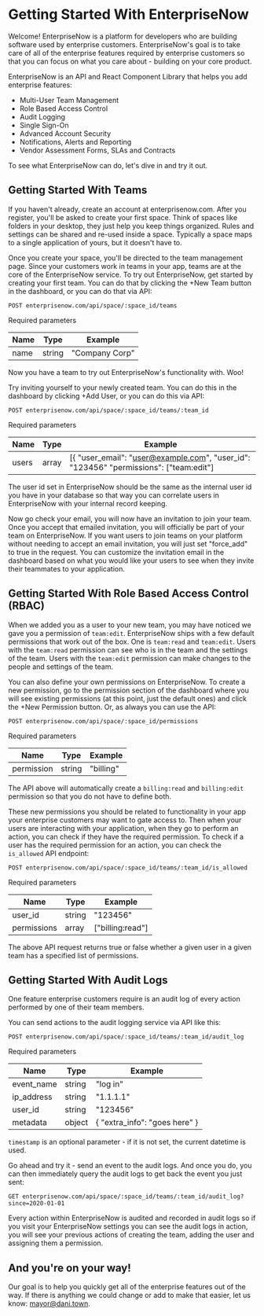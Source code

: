 # Getting Started With EnterpriseNow

Welcome! EnterpriseNow is a platform for developers who are building software used by enterprise customers. EnterpriseNow's goal is to take care of all of the enterprise features required by enterprise customers so that you can focus on what you care about - building on your core product.

EnterpriseNow is an API and React Component Library that helps you add enterprise features:

* Multi-User Team Management
* Role Based Access Control
* Audit Logging
* Single Sign-On
* Advanced Account Security
* Notifications, Alerts and Reporting
* Vendor Assessment Forms, SLAs and Contracts

To see what EnterpriseNow can do, let's dive in and try it out.

## Getting Started With Teams

If you haven't already, create an account at enterprisenow.com. After you register, you'll be asked to create your first space. Think of spaces like folders in your desktop, they just help you keep things organized. Rules and settings can be shared and re-used inside a space. Typically a space maps to a single application of yours, but it doesn't have to.

Once you create your space, you'll be directed to the team management page. Since your customers work in teams in your app, teams are at the core of the EnterpriseNow service. To try out EnterpriseNow, get started by creating your first team. You can do that by clicking the +New Team button in the dashboard, or you can do that via API:

```
POST enterprisenow.com/api/space/:space_id/teams
```

Required parameters

| Name          | Type          | Example                         |
| ------------- | ------------- | ------------------------------- |
| name          | string        | "Company Corp"                  |

Now you have a team to try out EnterpriseNow's functionality with. Woo!

Try inviting yourself to your newly created team. You can do this in the dashboard by clicking +Add User, or you can do this via API:

```
POST enterprisenow.com/api/space/:space_id/teams/:team_id
```

Required parameters

| Name          | Type          | Example       |
| ------------- | ------------- | ------------- |
| users         | array         | [{ "user_email": "user@example.com", "user_id": "123456" "permissions": ["team:edit"] |

The user id set in EnterpriseNow should be the same as the internal user id you have in your database so that way you can correlate users in EnterpriseNow with your internal record keeping.

Now go check your email, you will now have an invitation to join your team. Once you accept that emailed invitation, you will officially be part of your team on EnterpriseNow. If you want users to join teams on your platform without needing to accept an email invitation, you will just set "force_add" to true in the request. You can customize the invitation email in the dashboard based on what you would like your users to see when they invite their teammates to your application.

## Getting Started With Role Based Access Control (RBAC)

When we added you as a user to your new team, you may have noticed we gave you a permission of `team:edit`. EnterpriseNow ships with a few default permissions that work out of the box. One is `team:read` and `team:edit`. Users with the `team:read` permission can see who is in the team and the settings of the team. Users with the `team:edit` permission can make changes to the people and settings of the team.

You can also define your own permissions on EnterpriseNow. To create a new permission, go to the permission section of the dashboard where you will see existing permissions (at this point, just the default ones) and click the +New Permission button. Or, as always you can use the API:

```
POST enterprisenow.com/api/space/:space_id/permissions
```

Required parameters

| Name          | Type          | Example       |
| ------------- | ------------- | ------------- |
| permission    | string        | "billing"     |

 The API above will automatically create a `billing:read` and `billing:edit` permission so that you do not have to define both.

 These new permissions you should be related to functionality in your app your enterprise customers may want to gate access to. Then when your users are interacting with your application, when they go to perform an action, you can check if they have the required permission. To check if a user has the required permission for an action, you can check the `is_allowed` API endpoint:

 ```
 POST enterprisenow.com/api/space/:space_id/teams/:team_id/is_allowed
 ```

 Required parameters

 | Name          | Type          | Example        |
 | ------------- | ------------- | -------------- |
 | user_id       | string        | "123456"       |
 | permissions   | array         | ["billing:read"] |

 The above API request returns true or false whether a given user in a given team has a specified list of permissions.

## Getting Started With Audit Logs

One feature enterprise customers require is an audit log of every action performed by one of their team members.

You can send actions to the audit logging service via API like this:

```
POST enterprisenow.com/api/space/:space_id/teams/:team_id/audit_log
```

Required parameters

| Name          | Type          | Example        |
| ------------- | ------------- | -------------- |
| event_name    | string        | "log in"       |
| ip_address    | string        | "1.1.1.1"      |
| user_id       | string        | "123456"       |
| metadata      | object        | { "extra_info": "goes here" } |

`timestamp` is an optional parameter - if it is not set, the current datetime is used.

Go ahead and try it - send an event to the audit logs. And once you do, you can then immediately query the audit logs to get back the event you just sent:

```
GET enterprisenow.com/api/space/:space_id/teams/:team_id/audit_log?since=2020-01-01
```

Every action within EnterpriseNow is audited and recorded in audit logs so if you visit your EnterpriseNow settings you can see the audit logs in action, you will see your previous actions of creating the team, adding the user and assigning them a permission.

## And you're on your way!

Our goal is to help you quickly get all of the enterprise features out of the way. If there is anything we could change or add to make that easier, let us know: mayor@dani.town.
